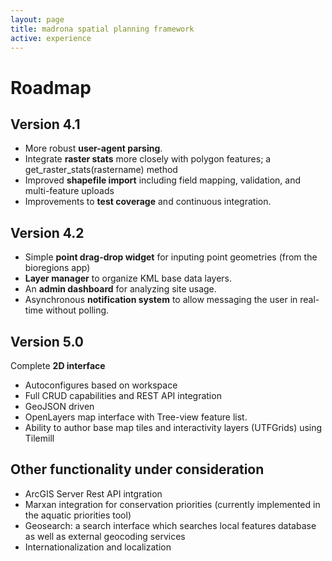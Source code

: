 ```yaml
---
layout: page
title: madrona spatial planning framework
active: experience
---
```


# Roadmap

## Version 4.1

* More robust **user-agent parsing**. 
* Integrate **raster stats** more closely with polygon features; a get_raster_stats(rastername) method
* Improved **shapefile import** including field mapping, validation, and multi-feature uploads
* Improvements to **test coverage** and continuous integration.

## Version 4.2

* Simple **point drag-drop widget** for inputing point geometries (from the bioregions app)
* **Layer manager** to organize KML base data layers. 
* An **admin dashboard** for analyzing site usage.
* Asynchronous **notification system** to allow messaging the user in real-time without polling.

## Version 5.0 

Complete **2D interface** 
                          
* Autoconfigures based on workspace
* Full CRUD capabilities and REST API integration 
* GeoJSON driven
* OpenLayers map interface with Tree-view feature list. 
* Ability to author base map tiles and interactivity layers (UTFGrids) using Tilemill

## Other functionality under consideration 

* ArcGIS Server Rest API intgration
* Marxan integration for conservation priorities (currently implemented in the aquatic priorities tool)
* Geosearch: a search interface which searches local features database as well as external geocoding services
* Internationalization and localization